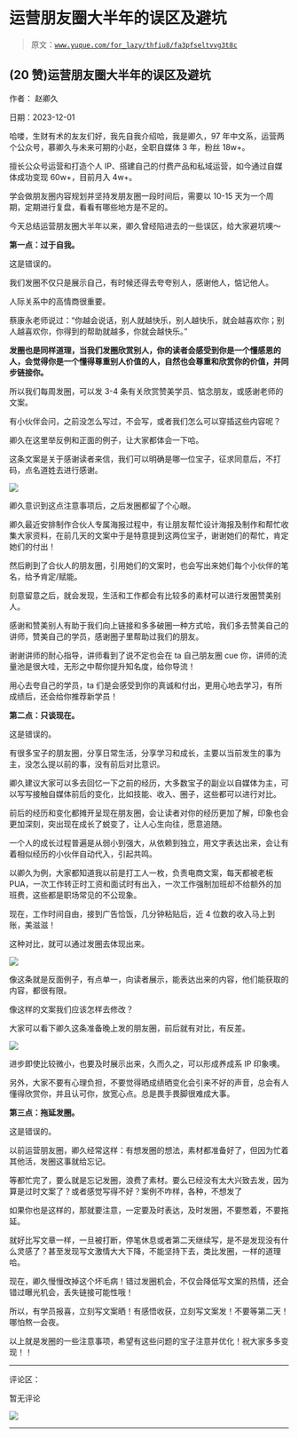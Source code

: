 # 运营朋友圈大半年的误区及避坑

> 原文：[`www.yuque.com/for_lazy/thfiu8/fa3pfseltvvg3t8c`](https://www.yuque.com/for_lazy/thfiu8/fa3pfseltvvg3t8c)

## (20 赞)运营朋友圈大半年的误区及避坑

作者： 赵卿久

日期：2023-12-01

哈喽，生财有术的友友们好，我先自我介绍哈，我是卿久，97 年中文系，运营两个公众号，慕卿久与未来可期的小赵，全职自媒体 3 年，粉丝 18w+。

擅长公众号运营和打造个人 IP、搭建自己的付费产品和私域运营，如今通过自媒体成功变现 60w+，目前月入 4w+。

学会做朋友圈内容规划并坚持发朋友圈一段时间后，需要以 10-15 天为一个周期，定期进行复盘，看看有哪些地方是不足的。

今天总结运营朋友圈大半年以来，卿久曾经陷进去的一些误区，给大家避坑噢～

**第一点：过于自我。**

这是错误的。

我们发圈不仅只是展示自己，有时候还得去夸夸别人，感谢他人，惦记他人。

人际关系中的高情商很重要。

蔡康永老师说过：“你越会说话，别人就越快乐，别人越快乐，就会越喜欢你；别人越喜欢你，你得到的帮助就越多，你就会越快乐。”

**发圈也是同样道理，当我们发圈欣赏别人，你的读者会感受到你是一个懂感恩的人，会觉得你是一个懂得尊重别人价值的人，自然也会尊重和欣赏你的价值，并同步链接你。**

所以我们每周发圈，可以发 3-4 条有关欣赏赞美学员、惦念朋友，或感谢老师的文案。

有小伙伴会问，之前没怎么写过，不会写，或者我们怎么可以穿插这些内容呢？

卿久在这里举反例和正面的例子，让大家都体会一下哈。

这条文案是关于感谢读者来信，我们可以明确是哪一位宝子，征求同意后，不打码，点名道姓去进行感谢。

![](img/740c65db2a4644694aeb773bfa69ffbc.png)

卿久意识到这点注意事项后，之后发圈都留了个心眼。

卿久最近安排制作合伙人专属海报过程中，有让朋友帮忙设计海报及制作和帮忙收集大家资料，在前几天的文案中于是特意提到这两位宝子，谢谢她们的帮忙，肯定她们的付出！

然后刷到了合伙人的朋友圈，引用她们的文案时，也会写出来她们每个小伙伴的笔名，给予肯定/赋能。

刻意留意之后，就会发现，生活和工作都会有比较多的素材可以进行发圈赞美别人。

感谢和赞美别人有助于我们向上链接和多多破圈一种方式哈，我们多去赞美自己的讲师，赞美自己的学员，感谢圈子里帮助过我们的朋友。

谢谢讲师的耐心指导，讲师看到了说不定也会在 ta 自己朋友圈 cue 你，讲师的流量池是很大哇，无形之中帮你提升知名度，给你导流！

用心去夸自己的学员，ta 们是会感受到你的真诚和付出，更用心地去学习，有所成绩后，还会给你推荐新学员！

**第二点：只谈现在。**

这是错误的。

有很多宝子的朋友圈，分享日常生活，分享学习和成长，主要以当前发生的事为主，没怎么提以前的事，没有前后对比意识。

卿久建议大家可以多去回忆一下之前的经历，大多数宝子的副业以自媒体为主，可以写写接触自媒体前后的变化，比如技能、收入、圈子，这些都可以进行对比。

前后的经历和变化都摊开呈现在朋友圈，会让读者对你的经历更加了解，印象也会更加深刻，突出现在成长了蜕变了，让人心生向往，愿意追随。

一个人的成长过程普遍是从弱小到强大，从依赖到独立，用文字表达出来，会让有着相似经历的小伙伴自动代入，引起共鸣。

以卿久为例，大家都知道我以前是打工人一枚，负责电商文案，每天都被老板 PUA，一次工作转正时工资和面试时有出入，一次工作强制加班却不给额外的加班费，这些都是职场常见的不公现象。

现在，工作时间自由，接到广告恰饭，几分钟粘贴后，近 4 位数的收入马上到账，美滋滋！

这种对比，就可以通过发圈去体现出来。

![](img/276f492e9f1bd8795c21977478a4d456.png)

像这条就是反面例子，有点单一，向读者展示，能表达出来的内容，他们能获取的内容，都很有限。

像这样的文案我们应该怎样去修改？

大家可以看下卿久这条准备晚上发的朋友圈，前后就有对比，有反差。

![](img/040728c1e4b2e8814a90b107843f781f.png)

进步即使比较微小，也要及时展示出来，久而久之，可以形成养成系 IP 印象噢。

另外，大家不要有心理负担，不要觉得晒成绩晒变化会引来不好的声音，总会有人懂得欣赏你，并且认可你，放宽心点。总是畏手畏脚很难成大事。

**第三点：拖延发圈。**

这是错误的。

以前运营朋友圈，卿久经常这样：有想发圈的想法，素材都准备好了，但因为忙着其他活，发圈这事就给忘记。

等都忙完了，要么就是忘记发圈，浪费了素材。要么已经没有太大兴致去发，因为算是过时文案了？或者感觉写得不好？案例不咋样，各种，不想发了

如果你也是这样的，那就要注意，一定要及时表达，及时发圈，不要憋着，不要拖延。

就好比写文章一样，一旦被打断，停笔休息或者第二天继续写，是不是发现没有什么灵感了？甚至发现写文激情大大下降，不能坚持下去，类比发圈，一样的道理哈。

现在，卿久慢慢改掉这个坏毛病！错过发圈机会，不仅会降低写文案的热情，还会错过曝光机会，丢失链接可能性哦！

所以，有学员报喜，立刻写文案晒！有感悟收获，立刻写文案发！不要等第二天！哪怕熬一会夜。

以上就是发圈的一些注意事项，希望有这些问题的宝子注意并优化！祝大家多多变现！！

* * *

评论区：

暂无评论

![](img/1c37d505930596d12a88ab23e11aa07a.png)

* * *